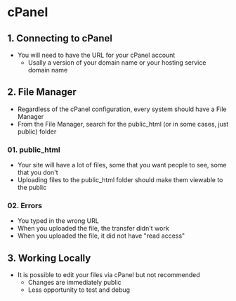 # cPanel

## 1. Connecting to cPanel
* You will need to have the URL for your cPanel account
    * Usally a version of your domain name or your hosting service domain name

## 2. File Manager
* Regardless of the cPanel configuration, every system should have a File Manager
* From the File Manager, search for the public_html (or in some cases, just public) folder

### 01. public_html
* Your site will have a lot of files, some that you want people to see, some that you don't
* Uploading files to the public_html folder should make them viewable to the public

### 02. Errors
* You typed in the wrong URL
* When you uploaded the file, the transfer didn't work
* When you uploaded the file, it did not have "read access"

## 3. Working Locally
* It is possible to edit your files via cPanel but not recommended
    * Changes are immediately public
    * Less opportunity to test and debug